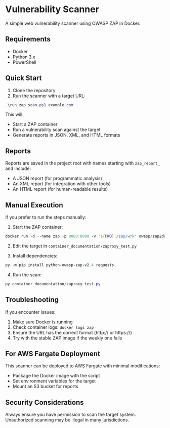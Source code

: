 # Vulnerability Scanner

A simple web vulnerability scanner using OWASP ZAP in Docker.

## Requirements

- Docker
- Python 3.x
- PowerShell

## Quick Start

1. Clone the repository
2. Run the scanner with a target URL:

```powershell
.\run_zap_scan.ps1 example.com
```

This will:
- Start a ZAP container
- Run a vulnerability scan against the target
- Generate reports in JSON, XML, and HTML formats

## Reports

Reports are saved in the project root with names starting with `zap_report_` and include:
- A JSON report (for programmatic analysis)
- An XML report (for integration with other tools)
- An HTML report (for human-readable results)

## Manual Execution

If you prefer to run the steps manually:

1. Start the ZAP container:
```powershell
docker run -d --name zap -p 8080:8080 -v "${PWD}:/zap/wrk" owasp/zap2docker-stable zap.sh -daemon -host 0.0.0.0 -config api.key=mysecretapikey -config api.addrs.addr.name=.* -config api.addrs.addr.regex=true
```

2. Edit the target in `container_documentation/zaproxy_test.py`

3. Install dependencies:
```powershell
py -m pip install python-owasp-zap-v2.4 requests
```

4. Run the scan:
```powershell
py container_documentation/zaproxy_test.py
```

## Troubleshooting

If you encounter issues:

1. Make sure Docker is running
2. Check container logs: `docker logs zap`
3. Ensure the URL has the correct format (http:// or https://)
4. Try with the stable ZAP image if the weekly one fails

## For AWS Fargate Deployment

This scanner can be deployed to AWS Fargate with minimal modifications:
- Package the Docker image with the script
- Set environment variables for the target
- Mount an S3 bucket for reports

## Security Considerations

Always ensure you have permission to scan the target system. Unauthorized scanning may be illegal in many jurisdictions. 